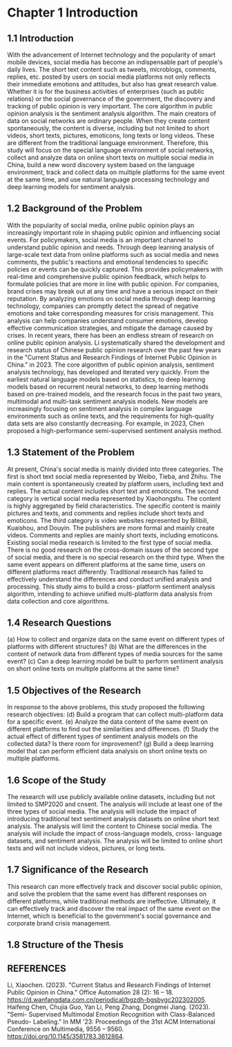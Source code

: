 # Chapter 1 Introduction
## 1.1 Introduction

With the advancement of Internet technology and the popularity of smart mobile devices, social media has become an indispensable part of people's daily lives. The short text content such as tweets, microblogs, comments, replies, etc. posted by users on social media platforms not only reflects their immediate emotions and attitudes, but also has great research value. Whether it is for the business activities of enterprises (such as public relations) or the social governance of the government, the discovery and tracking of public opinion is very important. The core algorithm in public opinion analysis is the sentiment analysis algorithm.
The main creators of data on social networks are ordinary people. When they create content spontaneously, the content is diverse, including but not limited to short videos, short texts, pictures, emoticons, long texts or long videos. These are different from the traditional language environment. Therefore, this study will focus on the special language environment of social networks, collect and analyze data on online short texts on multiple social media in China, build a new word discovery system based on the language environment, track and collect data on multiple platforms for the same event at the same time, and use natural language processing technology and deep learning models for sentiment analysis.
## 1.2 Background of the Problem
With the popularity of social media, online public opinion plays an increasingly important role in shaping public opinion and influencing social events. For policymakers, social media is an important channel to understand public opinion and needs. Through deep learning analysis of large-scale text data from online platforms such as social media and news comments, the public's reactions and emotional tendencies to specific policies or events can be quickly captured. This provides policymakers with real-time and comprehensive public opinion feedback, which helps to formulate policies that are more in line with public opinion.
For companies, brand crises may break out at any time and have a serious impact on their reputation. By analyzing emotions on social media through deep learning technology, companies can promptly detect the spread of negative emotions and take corresponding measures for crisis management. This analysis can help companies understand consumer emotions, develop effective communication strategies, and mitigate the damage caused by crises.
In recent years, there has been an endless stream of research on online public opinion analysis. Li systematically shared the development and research status of Chinese public opinion research over the past few years in the "Current Status and Research Findings of Internet Public Opinion in China."
in 2023. The core algorithm of public opinion analysis, sentiment analysis technology, has developed and iterated very quickly. From the earliest natural language models based on statistics, to deep learning models based on recurrent neural networks, to deep learning methods based on pre-trained models, and the research focus in the past two years, multimodal and multi-task sentiment analysis models. New models are increasingly focusing on sentiment analysis in complex language environments such as online texts, and the requirements for high-quality data sets are also constantly decreasing. For example, in 2023, Chen proposed a high-performance semi-supervised sentiment analysis method.
## 1.3 Statement of the Problem
At present, China's social media is mainly divided into three categories. The first is short text social media represented by Weibo, Tieba, and Zhihu. The main content is spontaneously created by platform users, including text and replies. The actual content includes short text and emoticons. The second category is vertical social media represented by Xiaohongshu. The content is highly aggregated by field characteristics. The specific content is mainly pictures and texts, and comments and replies include short texts and emoticons. The third category is video websites represented by Bilibili, Kuaishou, and Douyin. The publishers are more formal and mainly create videos. Comments and replies are mainly short texts, including emoticons.
Existing social media research is limited to the first type of social media. There is no good research on the cross-domain issues of the second type of social media, and there is no special research on the third type. When the same event appears on different platforms at the same time, users on different platforms react differently. Traditional research has failed to effectively understand the differences and conduct unified analysis and processing. This study aims to build a cross- platform sentiment analysis algorithm, intending to achieve unified multi-platform data analysis from data collection and core algorithms.
## 1.4 Research Questions
(a) How to collect and organize data on the same event on different types of platforms with different structures?
(b) What are the differences in the content of network data from different types of media sources for the same event?
(c) Can a deep learning model be built to perform sentiment analysis on short online texts on multiple platforms at the same time?
## 1.5 Objectives of the Research
In response to the above problems, this study proposed the following research objectives:
(d) Build a program that can collect multi-platform data for a specific event.
(e) Analyze the data content of the same event on different platforms to find out the similarities and differences.
(f) Study the actual effect of different types of sentiment analysis models on the collected data? Is there room for improvement?
(g) Build a deep learning model that can perform efficient data analysis on short online texts on multiple platforms.
## 1.6 Scope of the Study
The research will use publicly available online datasets, including but not limited to SMP2020 and cnsent. The analysis will include at least one of the three types of social media. The analysis will include the impact of introducing traditional text sentiment analysis datasets on online short text analysis. The analysis will limit the content to Chinese social media. The analysis will include the impact of cross-language models, cross- language datasets, and sentiment analysis. The analysis will be limited to online short texts and will not include videos, pictures, or long texts.
## 1.7 Significance of the Research
This research can more effectively track and discover social public opinion, and solve the problem that the same event has different responses on different platforms, while traditional methods are ineffective. Ultimately, it can effectively track and discover the real impact of the same event on the Internet, which is beneficial to the government's social governance and corporate brand crisis management.
## 1.8 Structure of the Thesis
## REFERENCES
Li, Xiaochen. (2023). "Current Status and Research Findings of Internet Public Opinion in China." Office Automation 28 (2): 16 – 18. https://d.wanfangdata.com.cn/periodical/bgzdh-bgsbygc202302005.
Haifeng Chen, Chujia Guo, Yan Li, Peng Zhang, Dongmei Jiang. (2023). "Semi- Supervised Multimodal Emotion Recognition with Class-Balanced Pseudo- Labeling." In MM '23: Proceedings of the 31st ACM International Conference on Multimedia, 9556 – 9560. https://doi.org/10.1145/3581783.3612864.

